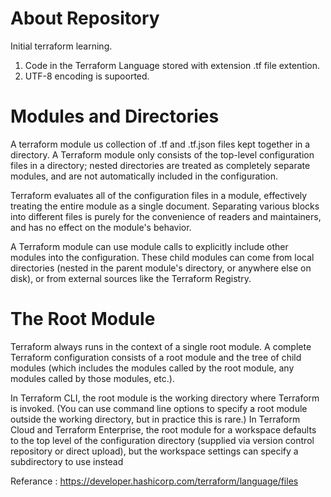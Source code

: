 # About Repository


Initial terraform learning.

1. Code in the Terraform Language stored with extension .tf file extention.
2. UTF-8 encoding is supoorted.


# Modules and Directories

A terraform module us collection of .tf and .tf.json files kept together in a directory. A Terraform module only consists of the top-level configuration files in a directory; nested directories are treated as completely separate modules, and are not automatically included in the configuration.

Terraform evaluates all of the configuration files in a module, effectively treating the entire module as a single document. Separating various blocks into different files is purely for the convenience of readers and maintainers, and has no effect on the module's behavior.

A Terraform module can use module calls to explicitly include other modules into the configuration. These child modules can come from local directories (nested in the parent module's directory, or anywhere else on disk), or from external sources like the Terraform Registry.

# The Root Module

Terraform always runs in the context of a single root module. A complete Terraform configuration consists of a root module and the tree of child modules (which includes the modules called by the root module, any modules called by those modules, etc.).

In Terraform CLI, the root module is the working directory where Terraform is invoked. (You can use command line options to specify a root module outside the working directory, but in practice this is rare.)
In Terraform Cloud and Terraform Enterprise, the root module for a workspace defaults to the top level of the configuration directory (supplied via version control repository or direct upload), but the workspace settings can specify a subdirectory to use instead

Referance : 
https://developer.hashicorp.com/terraform/language/files